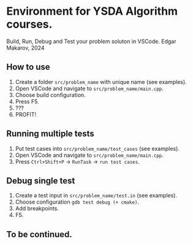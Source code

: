 # Environment for YSDA Algorithm courses.
Build, Run, Debug and Test your problem soluton in VSCode.
Edgar Makarov, 2024

## How to use
1. Create a folder `src/problem_name` with unique name (see examples).
2. Open VSCode and navigate to `src/problem_name/main.cpp`.
3. Choose build configuration.
4. Press F5.
5. ???
6. PROFIT!

## Running multiple tests
1. Put test cases into `src/problem_name/test_cases` (see examples).
2. Open VSCode and navigate to `src/problem_name/main.cpp`.
3. Press `Ctrl+Shift+P` -> `RunTask` -> `run test cases`.

## Debug single test
1. Create a test input in `src/problem_name/test.in` (see examples).
2. Choose configuration `gdb test debug (+ cmake)`.
3. Add breakpoints.
4. F5.

## To be continued.
